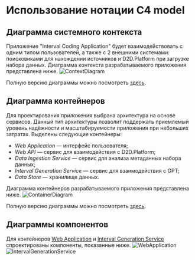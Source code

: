 # Использование нотации C4 model
## Диаграмма системного контекста
Приложение "Interval Coding Application" будет взаимодействовать с одним типом пользователей, а также с 2 внешними системами: поисковиками для нахождении источников и D2D.Platform при загрузке набора данных. Диаграмма контекста разрабатываемого приложения представлена ниже.
![ContextDiagram](ContextDiagram.svg)

Полную версию диаграммы можно посмотреть [здесь](https://s.icepanel.io/BOv5YUhxdc33g6/ZRLw).
## Диаграмма контейнеров
Для проектирования приложения выбрана архитектура на основе сервисов. Данный тип архитектуры позволит поддержать приемлемый уровень надёжности и масштабируемости приложения при небольших затратах.
Выделены следующие контейнеры:
* *Web Application* — интерфейс пользователя;
* *Web API* — сервис для взаимодействия с D2D.Platform;
* *Data Ingestion Service* — сервис для анализа метаданных набора данных;
* *Interval Generation Service* — сервис для взаимодействия с GPT;
* *Data Store* — хранилище данных.

Диаграмма контейнеров разрабатываемого приложения представлена ниже.
![ContainerDiagram](ContainerDiagram.svg)

Полную версию диаграммы можно посмотреть [здесь](https://s.icepanel.io/BOv5YUhxdc33g6/XAfI).
## Диаграммы компонентов
Для контейнеров [Web Application](https://s.icepanel.io/BOv5YUhxdc33g6/Xcv0) и [Interval Generation Service](https://s.icepanel.io/BOv5YUhxdc33g6/jtox) спроектированы компоненты, показанные ниже.
![WebApplication](WebApplicationDiagram.svg)
![IntervalGenerationService](IntervalGenerationServiceDiagram.svg)
